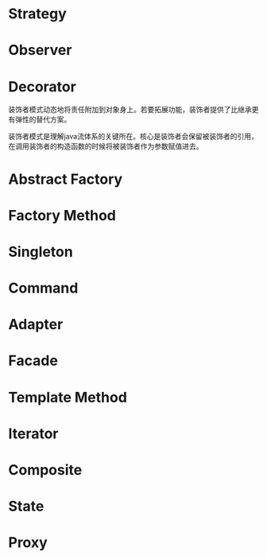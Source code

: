 # Strategy

# Observer

# Decorator

​	装饰者模式动态地将责任附加到对象身上。若要拓展功能，装饰者提供了比继承更有弹性的替代方案。

​	装饰者模式是理解java流体系的关键所在。核心是装饰者会保留被装饰者的引用，在调用装饰者的构造函数的时候将被装饰者作为参数赋值进去。

# Abstract Factory

# Factory Method

# Singleton

# Command

# Adapter

# Facade

# Template Method

# Iterator

# Composite

# State

# Proxy